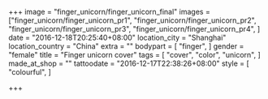 +++
image = "finger_unicorn/finger_unicorn_final"
images = ["finger_unicorn/finger_unicorn_pr1",
"finger_unicorn/finger_unicorn_pr2",
"finger_unicorn/finger_unicorn_pr3",
"finger_unicorn/finger_unicorn_pr4",
]
date = "2016-12-18T20:25:40+08:00"
location_city = "Shanghai"
location_country = "China"
extra = ""
bodypart = [
  "finger",
]
gender = "female"
title = "Finger unicorn cover"
tags = [
  "cover",
  "color",
  "unicorn",
]
made_at_shop = ""
tattoodate = "2016-12-17T22:38:26+08:00"
style = [
  "colourful",
]

+++
